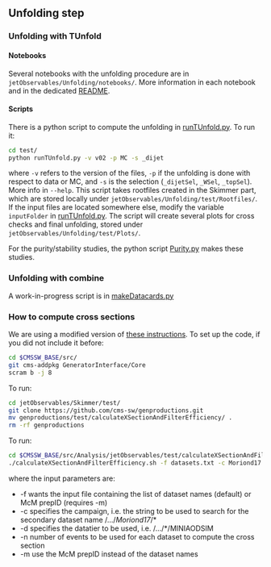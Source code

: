 ## Unfolding step


### Unfolding with TUnfold

#### Notebooks

Several notebooks with the unfolding procedure are in  `jetObservables/Unfolding/notebooks/`. More information in each notebook and in the dedicated [README](notebooks/README.md).

#### Scripts

There is a python script to compute the unfolding in [runTUnfold.py](test/runTUnfold.py). To run it:
```bash
cd test/
python runTUnfold.py -v v02 -p MC -s _dijet
```
where `-v` refers to the version of the files, `-p` if the unfolding is done with respect to data or MC, and `-s` is the selection (`_dijetSel`, `_WSel`, `_topSel`). More info in `--help`.
This script takes rootfiles created in the Skimmer part, which are stored locally under `jetObservables/Unfolding/test/Rootfiles/`. If the input files are located somewhere else, modify the variable `inputFolder` in [runTUnfold.py](test/runTUnfold.py). 
The script will create several plots for cross checks and final unfolding, stored under `jetObservables/Unfolding/test/Plots/`. 

For the purity/stability studies, the python script [Purity.py](test/Purity.py) makes these studies.


### Unfolding with combine

A work-in-progress script is in [makeDatacards.py](test/makeDatacards.py)


### How to compute cross sections

We are using a modified version of [these instructions](https://twiki.cern.ch/twiki/bin/viewauth/CMS/HowToGenXSecAnalyzer#Automated_scripts_to_compute_the). To set up the code, if you did not include it before:

```bash
cd $CMSSW_BASE/src/
git cms-addpkg GeneratorInterface/Core
scram b -j 8
```

To run:
```bash
cd jetObservables/Skimmer/test/
git clone https://github.com/cms-sw/genproductions.git
mv genproductions/test/calculateXSectionAndFilterEfficiency/ .
rm -rf genproductions
```

To run:
```bash
cd $CMSSW_BASE/src/Analysis/jetObservables/test/calculateXSectionAndFilterEfficiency/
./calculateXSectionAndFilterEfficiency.sh -f datasets.txt -c Moriond17 -d MINIAODSIM -n 1000000  ## run using list of dataset names mode
```
where the input parameters are:
 * -f wants the input file containing the list of dataset names (default) or McM prepID (requires -m)
 * -c specifies the campaign, i.e. the string to be used to search for the secondary dataset name /.../*Moriond17*/*
 * -d specifies the datatier to be used, i.e.  /.../*/MINIAODSIM
 * -n number of events to be used for each dataset to compute the cross section
 * -m use the McM prepID instead of the dataset names

